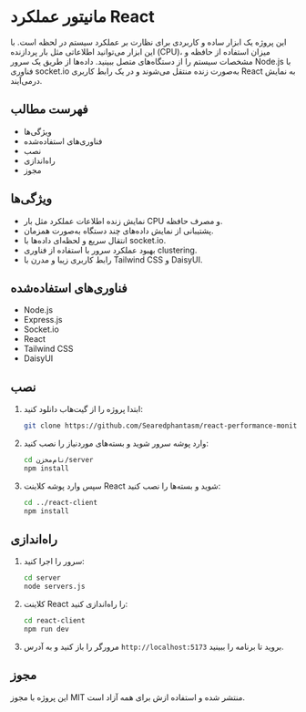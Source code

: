 # مانیتور عملکرد React

این پروژه یک ابزار ساده و کاربردی برای نظارت بر عملکرد سیستم در لحظه است. با این ابزار می‌توانید اطلاعاتی مثل بار پردازنده (CPU)، میزان استفاده از حافظه و مشخصات سیستم را از دستگاه‌های متصل ببینید. داده‌ها از طریق یک سرور Node.js با فناوری socket.io به‌صورت زنده منتقل می‌شوند و در یک رابط کاربری React به نمایش درمی‌آیند.

## فهرست مطالب

- ویژگی‌ها
- فناوری‌های استفاده‌شده
- نصب
- راه‌اندازی
- مجوز

## ویژگی‌ها

- نمایش زنده اطلاعات عملکرد مثل بار CPU و مصرف حافظه.
- پشتیبانی از نمایش داده‌های چند دستگاه به‌صورت همزمان.
- انتقال سریع و لحظه‌ای داده‌ها با socket.io.
- بهبود عملکرد سرور با استفاده از فناوری clustering.
- رابط کاربری زیبا و مدرن با Tailwind CSS و DaisyUI.

## فناوری‌های استفاده‌شده

- Node.js
- Express.js
- Socket.io
- React
- Tailwind CSS
- DaisyUI

## نصب

1. ابتدا پروژه را از گیت‌هاب دانلود کنید:

   ```bash
   git clone https://github.com/Searedphantasm/react-performance-monitor
   ```

2. وارد پوشه سرور شوید و بسته‌های موردنیاز را نصب کنید:

   ```bash
   cd نام‌مخزن/server
   npm install
   ```

3. سپس وارد پوشه کلاینت React شوید و بسته‌ها را نصب کنید:

   ```bash
   cd ../react-client
   npm install
   ```

## راه‌اندازی

1. سرور را اجرا کنید:

   ```bash
   cd server
   node servers.js
   ```

2. کلاینت React را راه‌اندازی کنید:

   ```bash
   cd react-client
   npm run dev
   ```

3. مرورگر را باز کنید و به آدرس `http://localhost:5173` بروید تا برنامه را ببینید.

## مجوز

این پروژه با مجوز MIT منتشر شده و استفاده ازش برای همه آزاد است.

